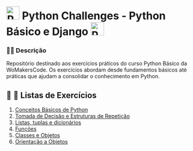 
  <h1> <img src="https://upload.wikimedia.org/wikipedia/commons/c/c3/Python-logo-notext.svg" alt="Python Icon" width="35" height="35">
    Python Challenges - Python Básico e Django 
    <img src="https://upload.wikimedia.org/wikipedia/commons/c/c3/Python-logo-notext.svg" alt="Python Icon" width="35" height="35">
  </h1>


### 🦋✨ Descrição

Repositório destinado aos exercícios práticos do curso Python Básico da WoMakersCode.
Os exercícios abordam desde fundamentos básicos até práticas que ajudam a consolidar o conhecimento em Python.

## 📝 🐍 Listas de Exercícios

1. [Conceitos Básicos de Python](https://github.com/Ignacio-fabianamaria/challenges_python/tree/main/01-basic_python_concepts)
2. [Tomada de Decisão e Estruturas de Repetição](https://github.com/Ignacio-fabianamaria/challenges_python/tree/main/02-decision_making_and_loop_dtructures)
3. [Listas, tuplas e dicionários](https://github.com/Ignacio-fabianamaria/challenges_python/tree/main/03-lists_tuples_and_dictionaries)
4. [Funções](https://github.com/Ignacio-fabianamaria/challenges_python/tree/main/04-functions)
5. [Classes e Objetos](https://github.com/Ignacio-fabianamaria/challenges_python/tree/main/05-classes_and_objects)
6. [Orientação a Objetos](https://github.com/Ignacio-fabianamaria/challenges_python/tree/main/06-object_oriented_programming)



